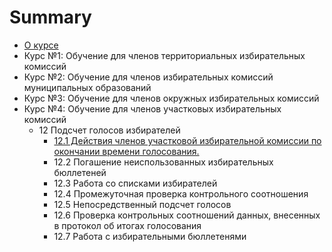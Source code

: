 # Summary

* [О курсе](README.md)
* Курс №1: Обучение для членов территориальных избирательных комиссий
* Курс №2: Обучение для членов избирательных комиссий муниципальных образований
* Курс №3: Обучение для членов окружных избирательных комиссий
* Курс №4: Обучение для членов участковых избирательных комиссий
  * 12 Подсчет голосов избирателей
    * [12.1 Действия членов участковой избирательной комиссии по окончании  времени голосования.](/kurs-4/12/12.1.md)
    * 12.2 Погашение неиспользованных избирательных бюллетеней
    * 12.3 Работа со списками избирателей
    * 12.4 Промежуточная проверка контрольного соотношения
    * 12.5 Непосредственный подсчет голосов
    * 12.6 Проверка контрольных соотношений данных, внесенных в протокол об итогах голосования
    * 12.7 Работа с избирательными бюллетенями

